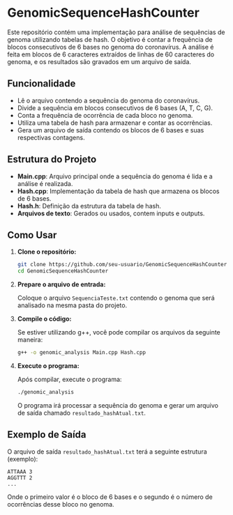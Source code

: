 # GenomicSequenceHashCounter

Este repositório contém uma implementação para análise de sequências de genoma utilizando tabelas de hash. O objetivo é contar a frequência de blocos consecutivos de 6 bases no genoma do coronavírus. A análise é feita em blocos de 6 caracteres extraídos de linhas de 60 caracteres do genoma, e os resultados são gravados em um arquivo de saída.

## Funcionalidade

- Lê o arquivo contendo a sequência do genoma do coronavírus.
- Divide a sequência em blocos consecutivos de 6 bases (A, T, C, G).
- Conta a frequência de ocorrência de cada bloco no genoma.
- Utiliza uma tabela de hash para armazenar e contar as ocorrências.
- Gera um arquivo de saída contendo os blocos de 6 bases e suas respectivas contagens.

## Estrutura do Projeto

- **Main.cpp**: Arquivo principal onde a sequência do genoma é lida e a análise é realizada.
- **Hash.cpp**: Implementação da tabela de hash que armazena os blocos de 6 bases.
- **Hash.h**: Definição da estrutura da tabela de hash.
- **Arquivos de texto**: Gerados ou usados, contem inputs e outputs.

## Como Usar

1. **Clone o repositório:**

   ```bash
   git clone https://github.com/seu-usuario/GenomicSequenceHashCounter.git
   cd GenomicSequenceHashCounter
   ```

2. **Prepare o arquivo de entrada:**
   
   Coloque o arquivo `SequenciaTeste.txt` contendo o genoma que será analisado na mesma pasta do projeto.

3. **Compile o código:**

   Se estiver utilizando g++, você pode compilar os arquivos da seguinte maneira:

   ```bash
   g++ -o genomic_analysis Main.cpp Hash.cpp
   ```

4. **Execute o programa:**

   Após compilar, execute o programa:

   ```bash
   ./genomic_analysis
   ```

   O programa irá processar a sequência do genoma e gerar um arquivo de saída chamado `resultado_hashAtual.txt`.

## Exemplo de Saída

O arquivo de saída `resultado_hashAtual.txt` terá a seguinte estrutura (exemplo):

```
ATTAAA 3
AGGTTT 2
...
```

Onde o primeiro valor é o bloco de 6 bases e o segundo é o número de ocorrências desse bloco no genoma.
